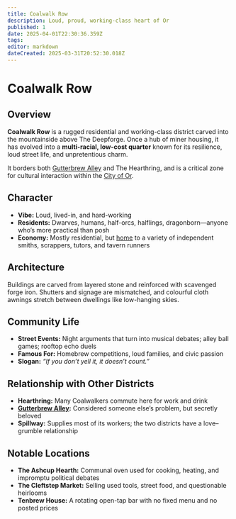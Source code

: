```yaml
---
title: Coalwalk Row
description: Loud, proud, working-class heart of Or
published: 1
date: 2025-04-01T22:30:36.359Z
tags: 
editor: markdown
dateCreated: 2025-03-31T20:52:30.018Z
---
```


# Coalwalk Row

## Overview
**Coalwalk Row** is a rugged residential and working-class district carved into the mountainside above The Deepforge. Once a hub of miner housing, it has evolved into a **multi-racial, low-cost quarter** known for its resilience, loud street life, and unpretentious charm.

It borders both [Gutterbrew Alley](/location/settlement/city/or/gutterbrew-alley) and The Hearthring, and is a critical zone for cultural interaction within the [City of Or](/location/settlement/city/city-of-or).

## Character
- **Vibe:** Loud, lived-in, and hard-working  
- **Residents:** Dwarves, humans, half-orcs, halflings, dragonborn—anyone who’s more practical than posh  
- **Economy:** Mostly residential, but [home](/home) to a variety of independent smiths, scrappers, tutors, and tavern runners

## Architecture
Buildings are carved from layered stone and reinforced with scavenged forge iron. Shutters and signage are mismatched, and colourful cloth awnings stretch between dwellings like low-hanging skies.

## Community Life
- **Street Events:** Night arguments that turn into musical debates; alley ball games; rooftop echo duels  
- **Famous For:** Homebrew competitions, loud families, and civic passion  
- **Slogan:** *“If you don’t yell it, it doesn’t count.”*

## Relationship with Other Districts
- **Hearthring:** Many Coalwalkers commute here for work and drink  
- **[Gutterbrew Alley](/location/settlement/city/or/gutterbrew-alley):** Considered someone else’s problem, but secretly beloved  
- **Spillway:** Supplies most of its workers; the two districts have a love–grumble relationship

## Notable Locations
- **The Ashcup Hearth:** Communal oven used for cooking, heating, and impromptu political debates  
- **The Cleftstep Market:** Selling used tools, street food, and questionable heirlooms  
- **Tenbrew House:** A rotating open-tap bar with no fixed menu and no posted prices
